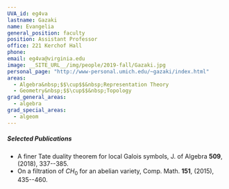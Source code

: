 ```yaml
---
UVA_id: eg4va
lastname: Gazaki
name: Evangelia
general_position: faculty
position: Assistant Professor
office: 221 Kerchof Hall
phone: 
email: eg4va@virginia.edu
image: __SITE_URL__/img/people/2019-fall/Gazaki.jpg
personal_page: "http://www-personal.umich.edu/~gazaki/index.html"
areas:
  - Algebra&nbsp;$$\cup$$&nbsp;Representation Theory
  - Geometry&nbsp;$$\cup$$&nbsp;Topology
grad_general_areas:
  - algebra
grad_special_areas:
  - algeom
---
```


##### Selected Publications
- A finer Tate duality theorem for local Galois symbols, J. of Algebra **509**,  (2018), 337--385.
- On a filtration of $CH_0$ for an abelian variety, Comp. Math. **151**,  (2015), 435--460.
